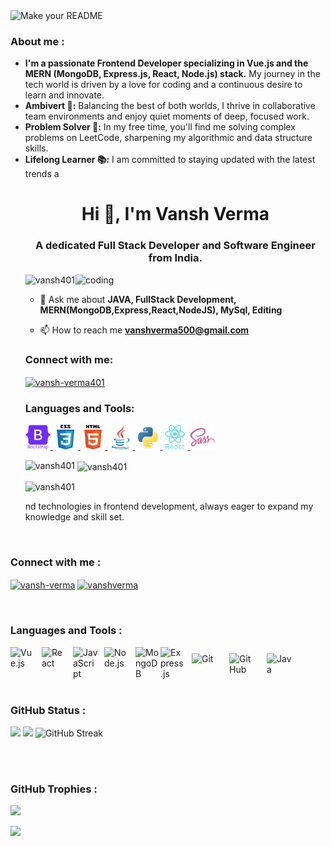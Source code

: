 <img width="1834" alt="Make your README" src="https://github.com/Yash98305/Yash98305/assets/99255356/24d800fe-cd8d-467e-b825-dbf0e8a32d92">
<br />
<h3 align="left">About me :</h3>
<ul>
  <li><b>I'm a passionate Frontend Developer specializing in Vue.js and the MERN (MongoDB, Express.js, React, Node.js) stack.</b> My journey in the tech world is driven by a love for coding and a continuous desire to learn and innovate.</li>

<li><b>Ambivert 🌟:</b> Balancing the best of both worlds, I thrive in collaborative team environments and enjoy quiet moments of deep, focused work.</li>
<li><b>Problem Solver 🧩:</b> In my free time, you'll find me solving complex problems on LeetCode, sharpening my algorithmic and data structure skills.</li>
<li><b>Lifelong Learner 📚:</b> I am committed to staying updated with the latest trends a<h1 align="center">Hi 👋, I'm Vansh Verma</h1>
<h3 align="center">A dedicated Full Stack Developer and Software Engineer from India.</h3>
<img align="right" alt="coding" width="400" src="https://camo.githubusercontent.com/cae12fddd9d6982901d82580bdf321d81fb299141098ca1c2d4891870827bf17/68747470733a2f2f6d69726f2e6d656469756d2e636f6d2f6d61782f313336302f302a37513379765349765f7430696f4a2d5a2e676966">

<p align="left"> <img src="https://komarev.com/ghpvc/?username=vansh401&label=Profile%20views&color=0e75b6&style=flat" alt="vansh401" /> </p>

<!-- - 🌱 I’m currently learning **Web development** */ -->

- 💬 Ask me about **JAVA, FullStack Development, MERN(MongoDB,Express,React,NodeJS), MySql, Editing**

- 📫 How to reach me **vanshverma500@gmail.com**

<h3 align="left">Connect with me:</h3>
<p align="left">
<a href="https://linkedin.com/in/vansh-verma401" target="blank"><img align="center" src="https://raw.githubusercontent.com/rahuldkjain/github-profile-readme-generator/master/src/images/icons/Social/linked-in-alt.svg" alt="vansh-verma401" height="30" width="40" /></a>
</p>

<h3 align="left">Languages and Tools:</h3>
<p align="left"> <a href="https://getbootstrap.com" target="_blank" rel="noreferrer"> <img src="https://raw.githubusercontent.com/devicons/devicon/master/icons/bootstrap/bootstrap-plain-wordmark.svg" alt="bootstrap" width="40" height="40"/> </a> <a href="https://www.w3schools.com/css/" target="_blank" rel="noreferrer"> <img src="https://raw.githubusercontent.com/devicons/devicon/master/icons/css3/css3-original-wordmark.svg" alt="css3" width="40" height="40"/> </a> <a href="https://www.w3.org/html/" target="_blank" rel="noreferrer"> <img src="https://raw.githubusercontent.com/devicons/devicon/master/icons/html5/html5-original-wordmark.svg" alt="html5" width="40" height="40"/> </a> <a href="https://www.java.com" target="_blank" rel="noreferrer"> <img src="https://raw.githubusercontent.com/devicons/devicon/master/icons/java/java-original.svg" alt="java" width="40" height="40"/> </a> <a href="https://www.python.org" target="_blank" rel="noreferrer"> <img src="https://raw.githubusercontent.com/devicons/devicon/master/icons/python/python-original.svg" alt="python" width="40" height="40"/> </a> <a href="https://reactjs.org/" target="_blank" rel="noreferrer"> <img src="https://raw.githubusercontent.com/devicons/devicon/master/icons/react/react-original-wordmark.svg" alt="react" width="40" height="40"/> </a> <a href="https://sass-lang.com" target="_blank" rel="noreferrer"> <img src="https://raw.githubusercontent.com/devicons/devicon/master/icons/sass/sass-original.svg" alt="sass" width="40" height="40"/> </a> </p>

<p><img align="left" src="https://github-readme-stats.vercel.app/api/top-langs?username=vansh401&show_icons=true&locale=en&layout=compact" alt="vansh401" /></p>

<p>&nbsp;<img align="center" src="https://github-readme-stats.vercel.app/api?username=vansh401&show_icons=true&locale=en" alt="vansh401" /></p>

<p><img align="center" src="https://github-readme-streak-stats.herokuapp.com/?user=vansh401&" alt="vansh401" /></p>
nd technologies in frontend development, always eager to expand my knowledge and skill set.</li>
</ul>
<br />
<h3 align="left">Connect with me :</h3>
<p align="left">         
<a href="https://www.linkedin.com/in/vansh-verma" target="blank"><img align="center" src="https://raw.githubusercontent.com/rahuldkjain/github-profile-readme-generator/master/src/images/icons/Social/linked-in-alt.svg" alt="vansh-verma" height="30" width="40" /></a>
<a href="https://leetcode.com/vanshverma" target="blank"><img align="center" src="https://raw.githubusercontent.com/rahuldkjain/github-profile-readme-generator/master/src/images/icons/Social/leet-code.svg" alt="vanshverma" height="30" width="40" /></a>
</p>
<br />
<h3 align="left">Languages and Tools :</h3>

<img align="left" alt="Vue.js" width="40px" style="padding-right:10px;" src="https://cdn.jsdelivr.net/gh/devicons/devicon@latest/icons/vuejs/vuejs-original.svg" />
<img align="left" alt="React" width="40px" style="padding-right:10px;" src="https://cdn.jsdelivr.net/gh/devicons/devicon@latest/icons/react/react-original.svg" />
<img align="left" alt="JavaScript" width="40px" src="https://cdn.jsdelivr.net/gh/devicons/devicon/icons/javascript/javascript-original.svg" style="padding-right:10px;" />
<img align="left" alt="Node.js" width="40px" src="https://cdn.jsdelivr.net/gh/devicons/devicon/icons/nodejs/nodejs-original.svg" style="padding-right:10px;" />
<img align="left" alt="MongoDB" width="40px" src="https://cdn.jsdelivr.net/gh/devicons/devicon@latest/icons/mongodb/mongodb-original.svg" />
<img align="left" alt="Express.js" width="40px" src="https://cdn.jsdelivr.net/gh/devicons/devicon@latest/icons/express/express-original.svg" />
<img align="left" alt="Git" width="40px" src="https://cdn.jsdelivr.net/gh/devicons/devicon/icons/git/git-original.svg" style="padding:10px;" />
<img align="left" alt="GitHub" width="40px" src="https://user-images.githubusercontent.com/3369400/139447912-e0f43f33-6d9f-45f8-be46-2df5bbc91289.png" style="padding:10px;" />
<img align="left" alt="Java" width="40px" src="https://cdn.jsdelivr.net/gh/devicons/devicon@latest/icons/java/java-original.svg" style="padding:10px;" />

<br />
<br />
<br />
<br />
<h3 align="left">GitHub Status :</h3>

<p align="left">
  <img src="https://github-readme-stats.vercel.app/api?username=vanshverma&count_private=true&include_all_commits=true&show_icons=true&title_color=ff9800&text_color=e0e0e0&icon_color=ff9800&bg_color=0d111700" />
  
 <img  src="https://github-readme-stats.vercel.app/api/top-langs/?username=vanshverma&layout=compact&title_color=ff9800&text_color=e0e0e0&icon_color=007bff&bg_color=0d111700" />

<img src="https://github-readme-streak-stats.herokuapp.com?user=vanshverma&theme=radical" alt="GitHub Streak" />
</p>

<br />
<br />
<h3 align="left">GitHub Trophies :</h3>

![](https://github-profile-trophy.vercel.app/?username=vanshverma&theme=onestar&no-frame=true&no-bg=true&margin-w=4)

<a href="https://visitcount.itsvg.in">
  <img src="https://visitcount.itsvg.in/api?id=vanshverma&label=Profile%20Views&color=0&icon=0&pretty=true" />
</a>
